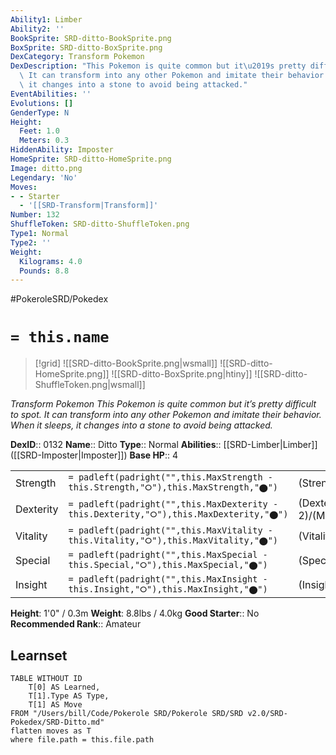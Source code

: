 ```yaml
---
Ability1: Limber
Ability2: ''
BookSprite: SRD-ditto-BookSprite.png
BoxSprite: SRD-ditto-BoxSprite.png
DexCategory: Transform Pokemon
DexDescription: "This Pokemon is quite common but it\u2019s pretty difficult to spot.\
  \ It can transform into any other Pokemon and imitate their behavior. When it sleeps,\
  \ it changes into a stone to avoid being attacked."
EventAbilities: ''
Evolutions: []
GenderType: N
Height:
  Feet: 1.0
  Meters: 0.3
HiddenAbility: Imposter
HomeSprite: SRD-ditto-HomeSprite.png
Image: ditto.png
Legendary: 'No'
Moves:
- - Starter
  - '[[SRD-Transform|Transform]]'
Number: 132
ShuffleToken: SRD-ditto-ShuffleToken.png
Type1: Normal
Type2: ''
Weight:
  Kilograms: 4.0
  Pounds: 8.8
---
```


#PokeroleSRD/Pokedex

# `= this.name`

> [!grid]
> ![[SRD-ditto-BookSprite.png|wsmall]]
> ![[SRD-ditto-HomeSprite.png]]
> ![[SRD-ditto-BoxSprite.png|htiny]]
> ![[SRD-ditto-ShuffleToken.png|wsmall]]


*Transform Pokemon*
*This Pokemon is quite common but it’s pretty difficult to spot. It can transform into any other Pokemon and imitate their behavior. When it sleeps, it changes into a stone to avoid being attacked.*

**DexID**:: 0132
**Name**:: Ditto
**Type**:: Normal
**Abilities**:: [[SRD-Limber|Limber]] ([[SRD-Imposter|Imposter]])
**Base HP**:: 4

|           |                                                                                        |                                          |
| --------- | -------------------------------------------------------------------------------------- | ---------------------------------------- |
| Strength  | `= padleft(padright("",this.MaxStrength - this.Strength,"⭘"),this.MaxStrength,"⬤")`    | (Strength::2)/(MaxStrength::4)   |
| Dexterity | `= padleft(padright("",this.MaxDexterity - this.Dexterity,"⭘"),this.MaxDexterity,"⬤")` | (Dexterity:: 2)/(MaxDexterity::4) |
| Vitality  | `= padleft(padright("",this.MaxVitality - this.Vitality,"⭘"),this.MaxVitality,"⬤")`    | (Vitality::2)/(MaxVitality::4)   |
| Special   | `= padleft(padright("",this.MaxSpecial - this.Special,"⭘"),this.MaxSpecial,"⬤")`       | (Special::2)/(MaxSpecial::4)     |
| Insight   | `= padleft(padright("",this.MaxInsight - this.Insight,"⭘"),this.MaxInsight,"⬤")`       | (Insight::2)/(MaxInsight::4)     |

**Height**: 1'0" / 0.3m
**Weight**: 8.8lbs / 4.0kg
**Good Starter**:: No
**Recommended Rank**:: Amateur

## Learnset

```dataview
TABLE WITHOUT ID
    T[0] AS Learned,
    T[1].Type AS Type,
    T[1] AS Move
FROM "/Users/bill/Code/Pokerole SRD/Pokerole SRD/SRD v2.0/SRD-Pokedex/SRD-Ditto.md"
flatten moves as T
where file.path = this.file.path
```
